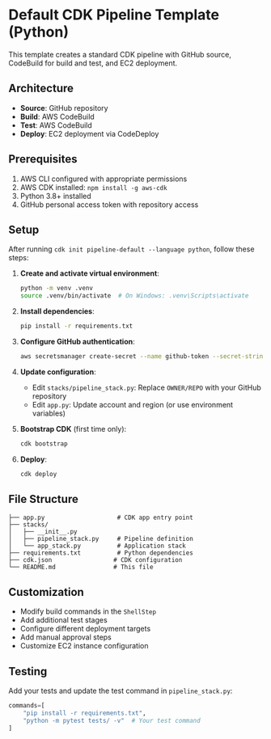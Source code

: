 # Default CDK Pipeline Template (Python)

This template creates a standard CDK pipeline with GitHub source, CodeBuild for build and test, and EC2 deployment.

## Architecture

- **Source**: GitHub repository
- **Build**: AWS CodeBuild
- **Test**: AWS CodeBuild
- **Deploy**: EC2 deployment via CodeDeploy

## Prerequisites

1. AWS CLI configured with appropriate permissions
2. AWS CDK installed: `npm install -g aws-cdk`
3. Python 3.8+ installed
4. GitHub personal access token with repository access

## Setup

After running `cdk init pipeline-default --language python`, follow these steps:

1. **Create and activate virtual environment**:
   ```bash
   python -m venv .venv
   source .venv/bin/activate  # On Windows: .venv\Scripts\activate
   ```

2. **Install dependencies**:
   ```bash
   pip install -r requirements.txt
   ```

3. **Configure GitHub authentication**:
   ```bash
   aws secretsmanager create-secret --name github-token --secret-string "your-github-personal-access-token"
   ```

4. **Update configuration**:
   - Edit `stacks/pipeline_stack.py`: Replace `OWNER/REPO` with your GitHub repository
   - Edit `app.py`: Update account and region (or use environment variables)

5. **Bootstrap CDK** (first time only):
   ```bash
   cdk bootstrap
   ```

6. **Deploy**:
   ```bash
   cdk deploy
   ```

## File Structure

```
├── app.py                    # CDK app entry point
├── stacks/
│   ├── __init__.py
│   ├── pipeline_stack.py     # Pipeline definition
│   └── app_stack.py          # Application stack
├── requirements.txt          # Python dependencies
├── cdk.json                 # CDK configuration
└── README.md                # This file
```

## Customization

- Modify build commands in the `ShellStep`
- Add additional test stages
- Configure different deployment targets
- Add manual approval steps
- Customize EC2 instance configuration

## Testing

Add your tests and update the test command in `pipeline_stack.py`:
```python
commands=[
    "pip install -r requirements.txt",
    "python -m pytest tests/ -v"  # Your test command
]
```